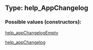 ## Type: help\_AppChangelog  

### Possible values (constructors):

[help\_appChangelogEmpty](../constructors/help\_appChangelogEmpty.md)  

[help\_appChangelog](../constructors/help\_appChangelog.md)  

